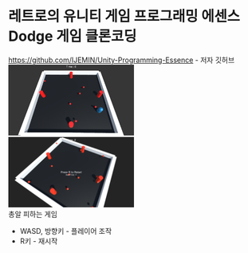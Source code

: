 # 레트로의 유니티 게임 프로그래밍 에센스 Dodge 게임 클론코딩
https://github.com/IJEMIN/Unity-Programming-Essence - 저자 깃허브<br>
<img src="/Dodge1.png" width="50%" height="50%"></img><br>
<img src="/Dodge2.png" width="50%" height="50%"></img><br>
총알 피하는 게임
* WASD, 방향키 - 플레이어 조작
* R키 - 재시작
  
